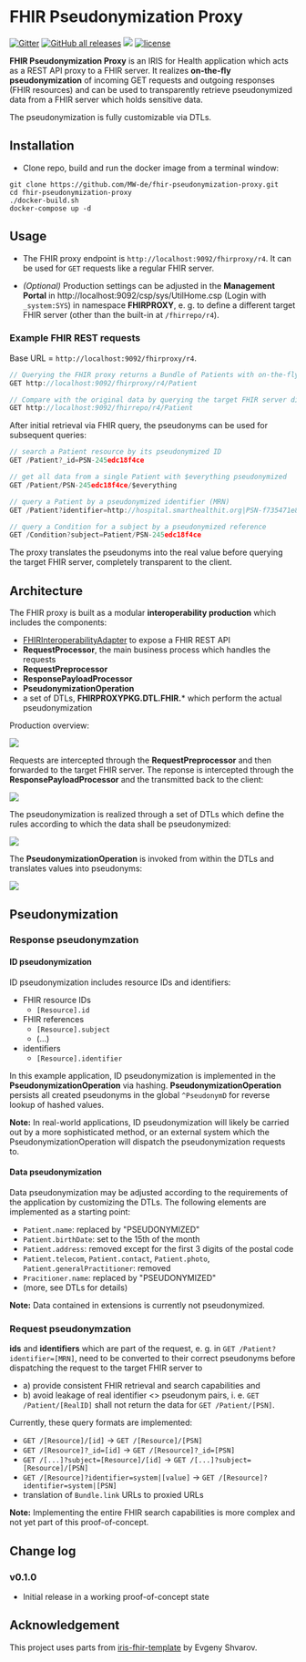 # FHIR Pseudonymization Proxy

[![Gitter](https://img.shields.io/badge/Available%20on-Intersystems%20Open%20Exchange-00b2a9.svg)](https://openexchange.intersystems.com/package/FHIR-Pseudonymization-Proxy)
[![GitHub all releases](https://img.shields.io/badge/Available%20on-GitHub-black)](https://github.com/MW-de/fhir-pseudonymization-proxy)
[![](https://img.shields.io/badge/InterSystems-IRIS-blue.svg)](https://www.intersystems.com/products/intersystems-iris/)
[![license](https://img.shields.io/badge/License-MIT-yellow.svg)](https://opensource.org/licenses/MIT)

**FHIR Pseudonymization Proxy** is an IRIS for Health application which acts as a REST API proxy to a FHIR server. It realizes **on-the-fly pseudonymization** of incoming GET requests and outgoing responses (FHIR resources) and can be used to transparently retrieve pseudonymized data from a FHIR server which holds sensitive data.

The pseudonymization is fully customizable via DTLs.

## Installation

- Clone repo, build and run the docker image from a terminal window:
```
git clone https://github.com/MW-de/fhir-pseudonymization-proxy.git
cd fhir-pseudonymization-proxy
./docker-build.sh
docker-compose up -d
```

## Usage

- The FHIR proxy endpoint is `http://localhost:9092/fhirproxy/r4`. It can be used for `GET` requests like a regular FHIR server.

- *(Optional)* Production settings can be adjusted in the **Management Portal** in http://localhost:9092/csp/sys/UtilHome.csp (Login with `_system:SYS`) in namespace **FHIRPROXY**, e. g. to define a different target FHIR server (other than the built-in at `/fhirrepo/r4`).

### Example FHIR REST requests

Base URL = `http://localhost:9092/fhirproxy/r4`.

```js
// Querying the FHIR proxy returns a Bundle of Patients with on-the-fly pseudonymized IDs and data
GET http://localhost:9092/fhirproxy/r4/Patient

// Compare with the original data by querying the target FHIR server directly
GET http://localhost:9092/fhirrepo/r4/Patient
```

After initial retrieval via FHIR query, the pseudonyms can be used for subsequent queries:

```js
// search a Patient resource by its pseudonymized ID
GET /Patient?_id=PSN-245edc18f4ce

// get all data from a single Patient with $everything pseudonymized
GET /Patient/PSN-245edc18f4ce/$everything

// query a Patient by a pseudonymized identifier (MRN)
GET /Patient?identifier=http://hospital.smarthealthit.org|PSN-f735471e8ff9

// query a Condition for a subject by a pseudonymized reference
GET /Condition?subject=Patient/PSN-245edc18f4ce
```

The proxy translates the pseudonyms into the real value before querying the target FHIR server, completely transparent to the client.


## Architecture

The FHIR proxy is built as a modular **interoperability production** which includes the components:
- [FHIRInteroperabilityAdapter](https://docs.intersystems.com/irisforhealthlatest/csp/docbook/Doc.View.cls?KEY=HXFHIR_fhir_adapter) to expose a FHIR REST API
- **RequestProcessor**, the main business process which handles the requests
- **RequestPreprocessor**
- **ResponsePayloadProcessor**
- **PseudonymizationOperation**
- a set of DTLs, **FHIRPROXYPKG.DTL.FHIR.*** which perform the actual pseudonymization

Production overview:

![](images/FHIR-proxy-production.png)

Requests are intercepted through the **RequestPreprocessor** and then forwarded to the target FHIR server. The reponse is intercepted through the **ResponsePayloadProcessor** and the transmitted back to the client:

![](images/FHIR-proxy-trace.png)

The pseudonymization is realized through a set of DTLs which define the rules according to which the data shall be pseudonymized:

![](images/FHIR-proxy-DTL.png)

The **PseudonymizationOperation** is invoked from within the DTLs and translates values into pseudonyms:

![](images/FHIR-proxy-trace-psn.png)



## Pseudonymization 

### Response pseudonymzation

#### ID pseudonymization

ID pseudonymization includes resource IDs and identifiers:

- FHIR resource IDs
  - `[Resource].id`
- FHIR references
  - `[Resource].subject`
  - (...)
- identifiers
  - `[Resource].identifier`

In this example application, ID pseudonymization is implemented in the **PseudonymizationOperation** via hashing. **PseudonymizationOperation** persists all created pseudonyms in the global `^PseudonymD` for reverse lookup of hashed values.

**Note:** In real-world applications, ID pseudonymization will likely be carried out by a more sophisticated method, or an external system which the PseudonymizationOperation will dispatch the pseudonymization requests to.


#### Data pseudonymization

Data pseudonymization may be adjusted according to the requirements of the application by customizing the DTLs. The following elements are implemented as a starting point:

- `Patient.name`: replaced by "PSEUDONYMIZED"
- `Patient.birthDate`: set to the 15th of the month
- `Patient.address`: removed except for the first 3 digits of the postal code
- `Patient.telecom`, `Patient.contact`, `Patient.photo`, `Patient.generalPractitioner`: removed
- `Pracitioner.name`: replaced by "PSEUDONYMIZED"
- (more, see DTLs for details)

**Note:** Data contained in extensions is currently not pseudonymized.


### Request pseudonymzation

**ids** and **identifiers** which are part of the request, e. g. in `GET /Patient?identifier=[MRN]`, need to be converted to their correct pseudonyms before dispatching the request to the target FHIR server to
- a) provide consistent FHIR retrieval and search capabilities and
- b) avoid leakage of real identifier <> pseudonym pairs, i. e. `GET /Patient/[RealID]` shall not return the data for `GET /Patient/[PSN]`.

Currently, these query formats are implemented:
- `GET /[Resource]/[id]` -> `GET /[Resource]/[PSN]`
- `GET /[Resource]?_id=[id]` -> `GET /[Resource]?_id=[PSN]`
- `GET /[...]?subject=[Resource]/[id]` -> `GET /[...]?subject=[Resource]/[PSN]`
- `GET /[Resource]?identifier=system|[value]` -> `GET /[Resource]?identifier=system|[PSN]`
- translation of `Bundle.link` URLs to proxied URLs

**Note:** Implementing the entire FHIR search capabilities is more complex and not yet part of this proof-of-concept.

## Change log

### v0.1.0

- Initial release in a working proof-of-concept state


## Acknowledgement

This project uses parts from [iris-fhir-template](https://openexchange.intersystems.com/package/iris-fhir-template) by Evgeny Shvarov.
